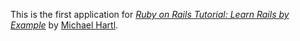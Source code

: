 This is the first application for
[*Ruby on Rails Tutorial: Learn Rails by Example*](http://railstutorial.org/) 
by [Michael Hartl](http://michaelhartl.com/).